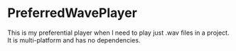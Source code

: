 # PreferredWavePlayer
This is my preferential player when I need to play just .wav files in a project.  It is multi-platform and has no dependencies.
